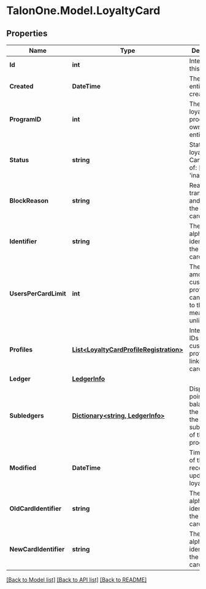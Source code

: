 # TalonOne.Model.LoyaltyCard
## Properties

Name | Type | Description | Notes
------------ | ------------- | ------------- | -------------
**Id** | **int** | Internal ID of this entity. | 
**Created** | **DateTime** | The time this entity was created. | 
**ProgramID** | **int** | The ID of the loyalty program that owns this entity. | 
**Status** | **string** | Status of the loyalty card. Can be one of: [&#39;active&#39;, &#39;inactive&#39;]  | 
**BlockReason** | **string** | Reason for transferring and blocking the loyalty card.  | [optional] 
**Identifier** | **string** | The alphanumeric identifier of the loyalty card.  | 
**UsersPerCardLimit** | **int** | The max amount of customer profiles that can be linked to the card. 0 means unlimited.  | 
**Profiles** | [**List&lt;LoyaltyCardProfileRegistration&gt;**](LoyaltyCardProfileRegistration.md) | Integration IDs of the customers profiles linked to the card. | [optional] 
**Ledger** | [**LedgerInfo**](LedgerInfo.md) |  | [optional] 
**Subledgers** | [**Dictionary&lt;string, LedgerInfo&gt;**](LedgerInfo.md) | Displays point balances of the card in the subledgers of the loyalty program. | [optional] 
**Modified** | **DateTime** | Timestamp of the most recent update of the loyalty card. | [optional] 
**OldCardIdentifier** | **string** | The alphanumeric identifier of the loyalty card.  | [optional] 
**NewCardIdentifier** | **string** | The alphanumeric identifier of the loyalty card.  | [optional] 

[[Back to Model list]](../README.md#documentation-for-models) [[Back to API list]](../README.md#documentation-for-api-endpoints) [[Back to README]](../README.md)

